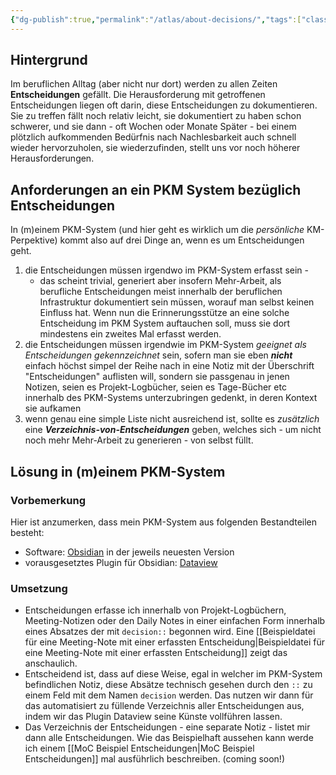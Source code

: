 ```yaml
---
{"dg-publish":true,"permalink":"/atlas/about-decisions/","tags":["class/note"],"created":"2024-10-29","updated":"2024-10-29T17:39:41.238+01:00"}
---
```



## Hintergrund
Im beruflichen Alltag (aber nicht nur dort) werden zu allen Zeiten **Entscheidungen** gefällt. Die Herausforderung mit getroffenen Entscheidungen liegen oft darin, diese Entscheidungen zu dokumentieren. Sie zu treffen fällt noch relativ leicht, sie dokumentiert zu haben schon schwerer, und sie dann - oft Wochen oder Monate Später - bei einem plötzlich aufkommenden Bedürfnis nach Nachlesbarkeit auch schnell wieder hervorzuholen, sie wiederzufinden, stellt uns vor noch höherer Herausforderungen.  

## Anforderungen an ein PKM System bezüglich Entscheidungen
In (m)einem PKM-System (und hier geht es wirklich um die *persönliche* KM-Perpektive) kommt also auf drei Dinge an, wenn es um Entscheidungen geht.
1. die Entscheidungen müssen irgendwo im PKM-System erfasst sein - 
	- das scheint trivial, generiert aber insofern Mehr-Arbeit, als berufliche Entscheidungen meist innerhalb der beruflichen Infrastruktur dokumentiert sein müssen, worauf man selbst keinen Einfluss hat. Wenn nun die Erinnerungsstütze an eine solche Entscheidung im PKM System auftauchen soll, muss sie dort mindestens ein zweites Mal erfasst werden. 
2. die Entscheidungen müssen irgendwie im PKM-System *geeignet als Entscheidungen gekennzeichnet* sein, sofern man sie eben ___nicht___ einfach höchst simpel der Reihe nach in eine Notiz mit der Überschrift "Entscheidungen" auflisten will, sondern sie passgenau in jenen Notizen, seien es Projekt-Logbücher, seien es Tage-Bücher etc innerhalb des PKM-Systems unterzubringen gedenkt, in deren Kontext sie aufkamen
3. wenn genau eine simple Liste nicht ausreichend ist, sollte es *zusätzlich* eine ***Verzeichnis-von-Entscheidungen*** geben, welches sich - um nicht noch mehr Mehr-Arbeit zu generieren - von selbst füllt.

## Lösung in (m)einem PKM-System
### Vorbemerkung
Hier ist anzumerken, dass mein PKM-System aus folgenden Bestandteilen besteht:
- Software: [Obsidian](https://obsidian.md) in der jeweils neuesten Version
- vorausgesetztes Plugin für Obsidian: [Dataview](https://github.com/blacksmithgu/obsidian-dataview) 
### Umsetzung
- Entscheidungen erfasse ich innerhalb von Projekt-Logbüchern, Meeting-Notizen oder den Daily Notes in einer einfachen Form innerhalb eines Absatzes der mit `decision::` begonnen wird. Eine [[Beispieldatei für eine Meeting-Note mit einer erfassten Entscheidung\|Beispieldatei für eine Meeting-Note mit einer erfassten Entscheidung]] zeigt das anschaulich.
- Entscheidend ist, dass auf diese Weise, egal in welcher im PKM-System befindlichen Notiz, diese Absätze technisch gesehen durch den `::` zu einem Feld mit dem Namen `decision` werden. Das nutzen wir dann für das automatisiert zu füllende Verzeichnis aller Entscheidungen aus, indem wir das Plugin Dataview seine Künste vollführen lassen.   
- Das Verzeichnis der Entscheidungen - eine separate Notiz - listet mir dann alle Entscheidungen. Wie das Beispielhaft aussehen kann werde ich einem [[MoC Beispiel Entscheidungen\|MoC Beispiel Entscheidungen]] mal ausführlich beschreiben. (coming soon!)
